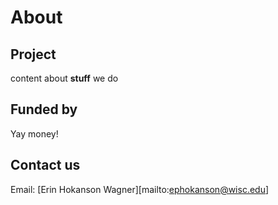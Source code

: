 # About

## Project

content about **stuff** we do

## Funded by

Yay money!

## Contact us

Email: [Erin Hokanson Wagner][mailto:ephokanson@wisc.edu]
